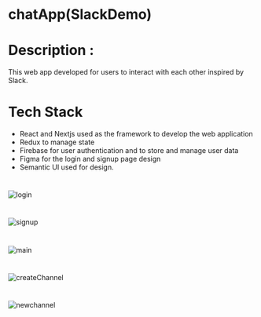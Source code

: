 # chatApp(SlackDemo)

# Description :

This web app developed for users to interact with each other inspired by Slack.

# Tech Stack

 * React and Nextjs used as the framework to develop the web application
 * Redux to manage state
 * Firebase for user authentication and  to store and manage user data
 * Figma for the login and signup page design
 * Semantic UI used for design.
#

![login](https://user-images.githubusercontent.com/63064985/168953579-96ed4029-b4e3-460f-9b89-decd1da8a28d.png)
#
![signup](https://user-images.githubusercontent.com/63064985/168953621-6ee3b0c8-cc44-4cf2-bbb1-4f55141d517d.png)
#
![main](https://user-images.githubusercontent.com/63064985/168953649-72b5848b-057d-48f5-b402-a60f76d46e77.png)
#
![createChannel](https://user-images.githubusercontent.com/63064985/168953674-685f6992-ca47-498a-b237-cb47ba037b3b.png)
#
![newchannel](https://user-images.githubusercontent.com/63064985/168953685-20e598f4-000b-4936-b8fe-f80cc4dffc21.png)


